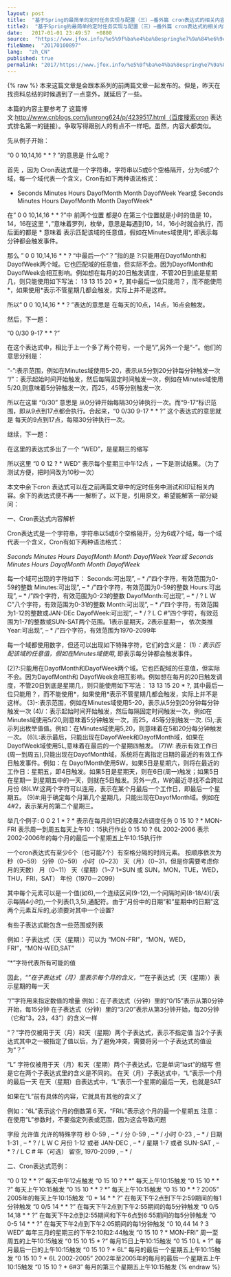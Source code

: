 ```yaml
---
layout: post
title:  "基于Spring的最简单的定时任务实现与配置（三）–番外篇 cron表达式的相关内容"
title2:  "基于Spring的最简单的定时任务实现与配置（三）–番外篇 cron表达式的相关内容"
date:   2017-01-01 23:49:57  +0800
source:  "https://www.jfox.info/%e5%9f%ba%e4%ba%8espring%e7%9a%84%e6%9c%80%e7%ae%80%e5%8d%95%e7%9a%84%e5%ae%9a%e6%97%b6%e4%bb%bb%e5%8a%a1%e5%ae%9e%e7%8e%b0%e4%b8%8e%e9%85%8d%e7%bd%ae-%e4%b8%89-%e7%95%aa%e5%a4%96%e7%af%87-cron.html"
fileName:  "20170100897"
lang:  "zh_CN"
published: true
permalink: "2017/https://www.jfox.info/%e5%9f%ba%e4%ba%8espring%e7%9a%84%e6%9c%80%e7%ae%80%e5%8d%95%e7%9a%84%e5%ae%9a%e6%97%b6%e4%bb%bb%e5%8a%a1%e5%ae%9e%e7%8e%b0%e4%b8%8e%e9%85%8d%e7%bd%ae-%e4%b8%89-%e7%95%aa%e5%a4%96%e7%af%87-cron.html"
---
```

{% raw %}
本来这篇文章是会跟本系列的前两篇文章一起发布的。但是，昨天在找资料总结的时候遇到了一点意外，就延后了一些。

 本篇的内容主要参考了 这篇博文:http://www.cnblogs.com/junrong624/p/4239517.html（百度搜索cron 表达式排名第一的链接）。争取写得跟别人的有点不一样吧。虽然，内容大都类似。

先从例子开始：

 “0 0 10,14,16 * * ? ”的意思是 什么呢？

 首先 ，因为 Cron表达式是一个字符串，字符串以5或6个空格隔开，分为6或7个域，每一个域代表一个含义，Cron有如下两种语法格式： 

* Seconds Minutes Hours DayofMonth Month DayofWeek Year或 
Seconds Minutes Hours DayofMonth Month DayofWeek*

 在” 0 0 10,14,16 * * ?”中 前两个位置 都是0 在第三个位置就是小时的值是 10，14，16在这里 “，”意味着罗列，枚举，意思是每遇到10，14，16小时就会执行，而后面的都是 * 意味着 表示匹配该域的任意值，假如在Minutes域使用*, 即表示每分钟都会触发事件。

那么 ” 0 0 10,14,16 * * ? “中最后一个“？”指的是 ?:只能用在DayofMonth和DayofWeek两个域。它也匹配域的任意值，但实际不会。因为DayofMonth和 DayofWeek会相互影响。例如想在每月的20日触发调度，不管20日到底是星期几，则只能使用如下写法： 13 13 15 20 * ?, 其中最后一位只能用？，而不能使用*，如果使用*表示不管星期几都会触发，实际上并不是这样。 

所以“ 0 0 10,14,16 * * ? ”表达的意思是 在每天的10点，14点，16点会触发。

然后，下一题：

 “0 0/30 9-17 * * ?” 

在这个表达式中，相比于上一个多了两个符号，一个是“/”,另外一个是“-”。他们的意思分别是：

 “-”:表示范围，例如在Minutes域使用5-20，表示从5分到20分钟每分钟触发一次 
“/”：表示起始时间开始触发，然后每隔固定时间触发一次，例如在Minutes域使用5/20,则意味着5分钟触发一次，而25，45等分别触发一次. 

所以在这里 “0/30” 意思是 从0分钟开始每隔30分钟执行一次。而“9-17“标识范围，即从9点到17点都会执行。合起来，“0 0/30 9-17 * * ?” 这个表达式的意思就是 每天的9点到17点，每隔30分钟执行一次。

继续，下一题：

在这里的表达式多出了一个 “WED”，是星期三的缩写

所以这里 “0 0 12 ? * WED” 表示每个星期三中午12点 ，一下是测试结果。（为了测试方便，把时间改为10秒一次）

本文中余下cron 表达式可以在之前两篇文章中的定时任务中测试和印证相关内容。余下的表达式便不再一一解析了。以下是，引用原文，希望能解答一部分疑问：

 一、Cron表达式内容解析 

Cron表达式是一个字符串，字符串以5或6个空格隔开，分为6或7个域，每一个域代表一个含义，Cron有如下两种语法格式： 

*Seconds Minutes Hours DayofMonth Month DayofWeek Year或 
Seconds Minutes Hours DayofMonth Month DayofWeek*

每一个域可出现的字符如下： 
Seconds:可出现”, – * /”四个字符，有效范围为0-59的整数 
Minutes:可出现”, – * /”四个字符，有效范围为0-59的整数 
Hours:可出现”, – * /”四个字符，有效范围为0-23的整数 
DayofMonth:可出现”, – * / ? L W C”八个字符，有效范围为0-31的整数 
Month:可出现”, – * /”四个字符，有效范围为1-12的整数或JAN-DEc 
DayofWeek:可出现”, – * / ? L C #”四个字符，有效范围为1-7的整数或SUN-SAT两个范围。1表示星期天，2表示星期一， 依次类推 
Year:可出现”, – * /”四个字符，有效范围为1970-2099年

每一个域都使用数字，但还可以出现如下特殊字符，它们的含义是： 
(1)*：表示匹配该域的任意值，假如在Minutes域使用*, 即表示每分钟都会触发事件。

(2)?:只能用在DayofMonth和DayofWeek两个域。它也匹配域的任意值，但实际不会。因为DayofMonth和 DayofWeek会相互影响。例如想在每月的20日触发调度，不管20日到底是星期几，则只能使用如下写法： 13 13 15 20 * ?, 其中最后一位只能用？，而不能使用*，如果使用*表示不管星期几都会触发，实际上并不是这样。 
(3)-:表示范围，例如在Minutes域使用5-20，表示从5分到20分钟每分钟触发一次 
(4)/：表示起始时间开始触发，然后每隔固定时间触发一次，例如在Minutes域使用5/20,则意味着5分钟触发一次，而25，45等分别触发一次. 
(5),:表示列出枚举值值。例如：在Minutes域使用5,20，则意味着在5和20分每分钟触发一次。 
(6)L:表示最后，只能出现在DayofWeek和DayofMonth域，如果在DayofWeek域使用5L,意味着在最后的一个星期四触发。 
(7)W: 表示有效工作日(周一到周五),只能出现在DayofMonth域，系统将在离指定日期的最近的有效工作日触发事件。例如：在 DayofMonth使用5W，如果5日是星期六，则将在最近的工作日：星期五，即4日触发。如果5日是星期天，则在6日(周一)触发；如果5日在星期一 到星期五中的一天，则就在5日触发。另外一点，W的最近寻找不会跨过月份 
(8)LW:这两个字符可以连用，表示在某个月最后一个工作日，即最后一个星期五。 
(9)#:用于确定每个月第几个星期几，只能出现在DayofMonth域。例如在4#2，表示某月的第二个星期三。

举几个例子: 
0 0 2 1 * ? * 表示在每月的1日的凌晨2点调度任务 
0 15 10 ? * MON-FRI 表示周一到周五每天上午10：15执行作业 
0 15 10 ? 6L 2002-2006 表示2002-2006年的每个月的最后一个星期五上午10:15执行作

一个cron表达式有至少6个（也可能7个）有空格分隔的时间元素。 
按顺序依次为 
秒（0~59） 
分钟（0~59） 
小时（0~23） 
天（月）（0~31，但是你需要考虑你月的天数） 
月（0~11） 
天（星期）（1~7 1=SUN 或 SUN，MON，TUE，WED，THU，FRI，SAT） 
年份（1970－2099）

其中每个元素可以是一个值(如6),一个连续区间(9-12),一个间隔时间(8-18/4)(/表示每隔4小时),一个列表(1,3,5),通配符。由于”月份中的日期”和”星期中的日期”这两个元素互斥的,必须要对其中一个设置?

有些子表达式能包含一些范围或列表

例如：子表达式（天（星期））可以为 “MON-FRI”，“MON，WED，FRI”，“MON-WED,SAT”

“*”字符代表所有可能的值

因此，“*”在子表达式（月）里表示每个月的含义，“*”在子表达式（天（星期））表示星期的每一天

“/”字符用来指定数值的增量 
例如：在子表达式（分钟）里的“0/15”表示从第0分钟开始，每15分钟 
在子表达式（分钟）里的“3/20”表示从第3分钟开始，每20分钟（它和“3，23，43”）的含义一样

“？”字符仅被用于天（月）和天（星期）两个子表达式，表示不指定值 
当2个子表达式其中之一被指定了值以后，为了避免冲突，需要将另一个子表达式的值设为“？”

“L” 字符仅被用于天（月）和天（星期）两个子表达式，它是单词“last”的缩写 
但是它在两个子表达式里的含义是不同的。 
在天（月）子表达式中，“L”表示一个月的最后一天 
在天（星期）自表达式中，“L”表示一个星期的最后一天，也就是SAT

如果在“L”前有具体的内容，它就具有其他的含义了

例如：“6L”表示这个月的倒数第６天，“FRIL”表示这个月的最一个星期五 
注意：在使用“L”参数时，不要指定列表或范围，因为这会导致问题

字段 允许值 允许的特殊字符 
秒 0-59 , – * / 
分 0-59 , – * / 
小时 0-23 , – * / 
日期 1-31 , – * ? / L W C 
月份 1-12 或者 JAN-DEC , – * / 
星期 1-7 或者 SUN-SAT , – * ? / L C # 
年（可选） 留空, 1970-2099 , – * /

 二、Cron表达式范例：

“0 0 12 * * ?” 每天中午12点触发 
“0 15 10 ? * *” 每天上午10:15触发 
“0 15 10 * * ?” 每天上午10:15触发 
“0 15 10 * * ? *” 每天上午10:15触发 
“0 15 10 * * ? 2005” 2005年的每天上午10:15触发 
“0 * 14 * * ?” 在每天下午2点到下午2:59期间的每1分钟触发 
“0 0/5 14 * * ?” 在每天下午2点到下午2:55期间的每5分钟触发 
“0 0/5 14,18 * * ?” 在每天下午2点到2:55期间和下午6点到6:55期间的每5分钟触发 
“0 0-5 14 * * ?” 在每天下午2点到下午2:05期间的每1分钟触发 
“0 10,44 14 ? 3 WED” 每年三月的星期三的下午2:10和2:44触发 
“0 15 10 ? * MON-FRI” 周一至周五的上午10:15触发 
“0 15 10 15 * ?” 每月15日上午10:15触发 
“0 15 10 L * ?” 每月最后一日的上午10:15触发 
“0 15 10 ? * 6L” 每月的最后一个星期五上午10:15触发 
“0 15 10 ? * 6L 2002-2005” 2002年至2005年的每月的最后一个星期五上午10:15触发 
“0 15 10 ? * 6#3” 每月的第三个星期五上午10:15触发
{% endraw %}
